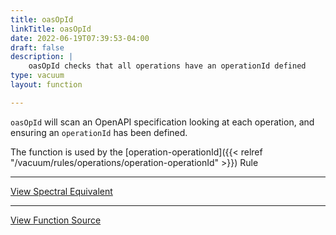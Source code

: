 ```yaml
---
title: oasOpId
linkTitle: oasOpId
date: 2022-06-19T07:39:53-04:00
draft: false
description: |
    oasOpId checks that all operations have an operationId defined
type: vacuum
layout: function

---
```


`oasOpId` will scan an OpenAPI specification looking at each operation, and ensuring an `operationId` has been defined.

The function is used by
the [operation-operationId]({{< relref "/vacuum/rules/operations/operation-operationId" >}}) Rule

---

[View Spectral Equivalent](https://meta.stoplight.io/docs/spectral/4dec24461f3af-open-api-rules#operation-operationid)

---

[View Function Source](https://github.com/daveshanley/vacuum/blob/main/functions/openapi/operation_id.go)